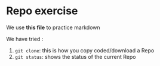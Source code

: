 # Repo exercise

We use **this file** to practice markdown

We have tried :
1. `git clone`: this is how you copy coded/download a Repo
2. `git status`: shows the status of the current Repo
